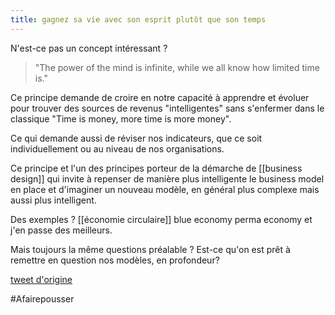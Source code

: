 ```yaml
---
title: gagnez sa vie avec son esprit plutôt que son temps
---
```


N'est-ce pas un concept intéressant ?

> "The power of the mind is infinite, while we all know how limited time is."   

Ce principe demande de croire en notre capacité à apprendre et évoluer pour trouver des sources de revenus "intelligentes" sans s'enfermer dans le classique "Time is money, more time is more money".

Ce qui demande aussi de réviser nos indicateurs, que ce soit individuellement ou au niveau de nos organisations.

Ce principe et l'un des principes porteur de la démarche de [[business design]] qui invite à repenser de manière plus intelligente le business model en place et d'imaginer un nouveau modèle, en général plus complexe mais aussi plus intelligent.

Des exemples ? [[économie circulaire]] blue economy perma economy et j'en passe des meilleurs.

Mais toujours la même questions préalable ? Est-ce qu'on est prêt à remettre en question nos modèles, en profondeur?

[tweet d'origine](https://twitter.com/visualizevalue/status/1362983176600190978?s=20)

#Afairepousser 